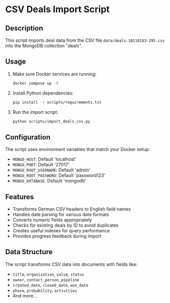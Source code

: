# CSV Deals Import Script

## Description
This script imports deal data from the CSV file `data/deals-10118183-295.csv` into the MongoDB collection "deals".

## Usage

1. Make sure Docker services are running:
   ```bash
   docker compose up -d
   ```

2. Install Python dependencies:
   ```bash
   pip install -r scripts/requirements.txt
   ```

3. Run the import script:
   ```bash
   python scripts/import_deals_csv.py
   ```

## Configuration
The script uses environment variables that match your Docker setup:
- `MONGO_HOST`: Default 'localhost'
- `MONGO_PORT`: Default '27017'
- `MONGO_ROOT_USERNAME`: Default 'admin'
- `MONGO_ROOT_PASSWORD`: Default 'password123'
- `MONGO_DATABASE`: Default 'mongodb'

## Features
- Transforms German CSV headers to English field names
- Handles date parsing for various date formats
- Converts numeric fields appropriately
- Checks for existing deals by ID to avoid duplicates
- Creates useful indexes for query performance
- Provides progress feedback during import

## Data Structure
The script transforms CSV data into documents with fields like:
- `title`, `organization`, `value`, `status`
- `owner`, `contact_person`, `pipeline`
- `created_date`, `closed_date`, `won_date`
- `phase`, `probability`, `activities`
- And more...